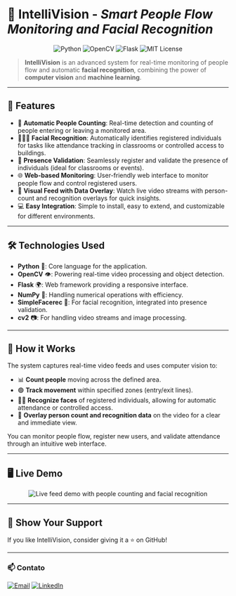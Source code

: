 # 🎥 **IntelliVision** - *Smart People Flow Monitoring and Facial Recognition*

<p align="center">
  <img src="https://img.shields.io/badge/Python-3.9+-blue?style=for-the-badge&logo=python" alt="Python">
  <img src="https://img.shields.io/badge/OpenCV-4.5+-green?style=for-the-badge&logo=opencv" alt="OpenCV">
  <img src="https://img.shields.io/badge/Flask-2.0+-orange?style=for-the-badge&logo=flask" alt="Flask">
  <img src="https://img.shields.io/badge/License-MIT-red?style=for-the-badge" alt="MIT License">
</p>

> **IntelliVision** is an advanced system for real-time monitoring of people flow and automatic **facial recognition**, combining the power of **computer vision** and **machine learning**.

---

## 🚀 **Features**

- 🔢 **Automatic People Counting**: Real-time detection and counting of people entering or leaving a monitored area.
- 🧑‍🤝‍🧑 **Facial Recognition**: Automatically identifies registered individuals for tasks like attendance tracking in classrooms or controlled access to buildings.
- 👥 **Presence Validation**: Seamlessly register and validate the presence of individuals (ideal for classrooms or events).
- 🌐 **Web-based Monitoring**: User-friendly web interface to monitor people flow and control registered users.
- 🎦 **Visual Feed with Data Overlay**: Watch live video streams with person-count and recognition overlays for quick insights.
- 💻 **Easy Integration**: Simple to install, easy to extend, and customizable for different environments.

---

## 🛠 **Technologies Used**

- **Python** 🐍: Core language for the application.
- **OpenCV** 👁️: Powering real-time video processing and object detection.
- **Flask** 🌍: Web framework providing a responsive interface.
- **NumPy** 🔢: Handling numerical operations with efficiency.
- **SimpleFacerec** 🧠: For facial recognition, integrated into presence validation.
- **cv2** 📷: For handling video streams and image processing.

---

## 📸 **How it Works**

The system captures real-time video feeds and uses computer vision to:

- 📊 **Count people** moving across the defined area.
- 🟢 **Track movement** within specified zones (entry/exit lines).
- 👦🏻 **Recognize faces** of registered individuals, allowing for automatic attendance or controlled access.
- 📍 **Overlay person count and recognition data** on the video for a clear and immediate view.

You can monitor people flow, register new users, and validate attendance through an intuitive web interface.

---

## 🖥️ **Live Demo**

<p align="center">
  <img src="https://via.placeholder.com/800x400?text=Live+Feed+Demo+with+Facial+Recognition" alt="Live feed demo with people counting and facial recognition">
</p>

---

## 🌟 Show Your Support

If you like IntelliVision, consider giving it a ⭐ on GitHub!

---

### 📫 Contato
[![Email](https://img.shields.io/badge/Email-D14836?style=for-the-badge&logo=gmail&logoColor=white)](mailto:felipesouza.engsoftware@gmail.com)
[![LinkedIn](https://img.shields.io/badge/LinkedIn-0077B5?style=for-the-badge&logo=linkedin&logoColor=white)](https://www.linkedin.com/in/felipesouza-softwareeng)
